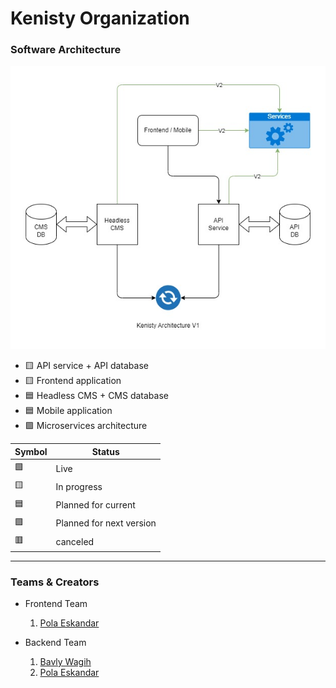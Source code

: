 # Kenisty Organization

### Software Architecture
![kenisty_architecture](https://github.com/kenisty/.github/blob/main/media/architecture.jpg?raw=true)

- 🟨 API service + API database
- 🟨 Frontend application
- 🟦 Headless CMS + CMS database
- 🟦 Mobile application
- 🟪 Microservices architecture

| Symbol | Status                    |
|--------|---------------------------|
| 🟩     | Live                      |
| 🟨     | In progress               |
| 🟦     | Planned for current       |
| 🟪     | Planned for next version  |
| 🟥     | canceled                  |

---

### Teams & Creators

- Frontend Team
  1. [Pola Eskandar](https://github.com/polaeskandar)

- Backend Team
  1. [Bavly Wagih](https://github.com/bavlywagih)
  2. [Pola Eskandar](https://github.com/polaeskandar)